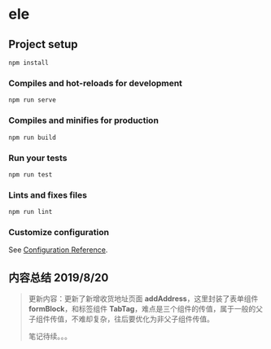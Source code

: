 

# ele

## Project setup
```
npm install
```

### Compiles and hot-reloads for development
```
npm run serve
```

### Compiles and minifies for production
```
npm run build
```

### Run your tests
```
npm run test
```

### Lints and fixes files
```
npm run lint
```

### Customize configuration
See [Configuration Reference](https://cli.vuejs.org/config/).



## 内容总结 2019/8/20   

> 更新内容：更新了新增收货地址页面 **addAddress**，这里封装了表单组件 **formBlock**，和标签组件 **TabTag**，难点是三个组件的传值，属于一般的父子组件传值，不难却复杂，往后要优化为非父子组件传值。
>
> 笔记待续。。。
